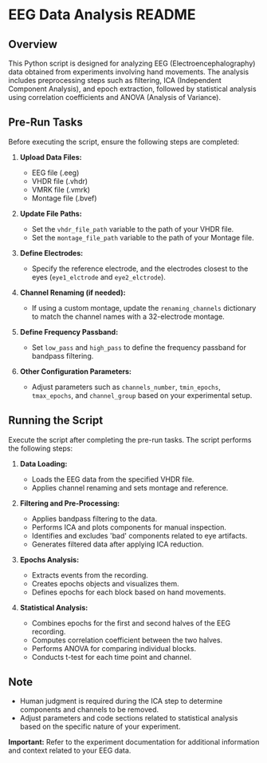 # EEG Data Analysis README

## Overview
This Python script is designed for analyzing EEG (Electroencephalography) data obtained from experiments involving hand movements. The analysis includes preprocessing steps such as filtering, ICA (Independent Component Analysis), and epoch extraction, followed by statistical analysis using correlation coefficients and ANOVA (Analysis of Variance).

## Pre-Run Tasks
Before executing the script, ensure the following steps are completed:

1. **Upload Data Files:**
   - EEG file (.eeg)
   - VHDR file (.vhdr)
   - VMRK file (.vmrk)
   - Montage file (.bvef)

2. **Update File Paths:**
   - Set the `vhdr_file_path` variable to the path of your VHDR file.
   - Set the `montage_file_path` variable to the path of your Montage file.

3. **Define Electrodes:**
   - Specify the reference electrode, and the electrodes closest to the eyes (`eye1_elctrode` and `eye2_elctrode`).

4. **Channel Renaming (if needed):**
   - If using a custom montage, update the `renaming_channels` dictionary to match the channel names with a 32-electrode montage.

5. **Define Frequency Passband:**
   - Set `low_pass` and `high_pass` to define the frequency passband for bandpass filtering.

6. **Other Configuration Parameters:**
   - Adjust parameters such as `channels_number`, `tmin_epochs`, `tmax_epochs`, and `channel_group` based on your experimental setup.

## Running the Script
Execute the script after completing the pre-run tasks. The script performs the following steps:

1. **Data Loading:**
   - Loads the EEG data from the specified VHDR file.
   - Applies channel renaming and sets montage and reference.

2. **Filtering and Pre-Processing:**
   - Applies bandpass filtering to the data.
   - Performs ICA and plots components for manual inspection.
   - Identifies and excludes 'bad' components related to eye artifacts.
   - Generates filtered data after applying ICA reduction.

3. **Epochs Analysis:**
   - Extracts events from the recording.
   - Creates epochs objects and visualizes them.
   - Defines epochs for each block based on hand movements.

4. **Statistical Analysis:**
   - Combines epochs for the first and second halves of the EEG recording.
   - Computes correlation coefficient between the two halves.
   - Performs ANOVA for comparing individual blocks.
   - Conducts t-test for each time point and channel.

## Note
- Human judgment is required during the ICA step to determine components and channels to be removed.
- Adjust parameters and code sections related to statistical analysis based on the specific nature of your experiment.

**Important:** Refer to the experiment documentation for additional information and context related to your EEG data.
